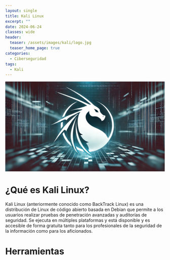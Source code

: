 ```yaml
---
layout: single
title: Kali Linux
excerpt: ""
date: 2024-06-24
classes: wide
header:
  teaser: /assets/images/kali/logo.jpg
  teaser_home_page: true
categories:
  - Ciberseguridad
tags:
  - Kali
---
```


![Portada](/assets/images/kali/Portada.jpg)

# ¿Qué es Kali Linux?
Kali Linux (anteriormente conocido como BackTrack Linux) es una distribución de Linux de código abierto basada en Debian que permite a los usuarios realizar pruebas de penetración avanzadas y auditorías de seguridad. Se ejecuta en múltiples plataformas y está disponible y es accesible de forma gratuita tanto para los profesionales de la seguridad de la información como para los aficionados.

# Herramientas
## 